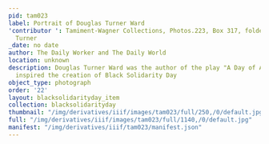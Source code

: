 ```yaml
---
pid: tam023
label: Portrait of Douglas Turner Ward
'contributor ': Tamiment-Wagner Collections, Photos.223, Box 317, folder Ward, Douglas
  Turner
_date: no date
author: The Daily Worker and The Daily World
location: unknown
description: Douglas Turner Ward was the author of the play "A Day of Absence" which
  inspired the creation of Black Solidarity Day
object_type: photograph
order: '22'
layout: blacksolidarityday_item
collection: blacksolidarityday
thumbnail: "/img/derivatives/iiif/images/tam023/full/250,/0/default.jpg"
full: "/img/derivatives/iiif/images/tam023/full/1140,/0/default.jpg"
manifest: "/img/derivatives/iiif/tam023/manifest.json"
---
```

